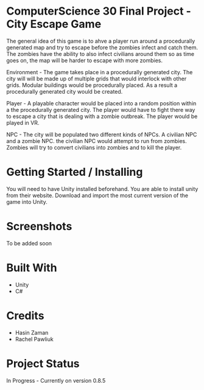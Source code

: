 # ComputerScience 30 Final Project - City Escape Game
The general idea of this game is to ahve a player run around a procedurally generated map and try to escape before the zombies infect and catch them. The zombies have the ability to also infect civilians around them so as time goes on, the map will be harder to escape with more zombies.

Environment -
	The game takes place in a procedurally generated city. The city will will be made up of multiple grids that would interlock with other grids. Modular buildings would be procedurally placed. As a result a procedurally generated city would be created.

Player - 
	A playable character would be placed into a random position within a the procedurally generated city. The player would have to fight there way to escape a city that is dealing with a zombie outbreak. The player would be played in VR.

NPC - 
	The city will be populated two different kinds of NPCs. A civilian NPC and a zombie NPC. the civilian NPC would attempt to run from zombies. Zombies will try to convert civilians into zombies and to kill the player.


# Getting Started / Installing
You will need to have Unity installed beforehand. You are able to install unity from their website.
Download and import the most current version of the game into Unity.

# Screenshots

To be added soon



# Built With
- Unity
- C#

# Credits
- Hasin Zaman
- Rachel Pawliuk

# Project Status
In Progress - Currently on version 0.8.5

